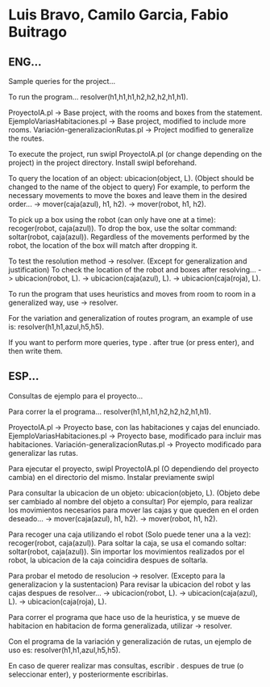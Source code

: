 # Luis Bravo, Camilo Garcia, Fabio Buitrago

## ENG...
Sample queries for the project...

To run the program... resolver(h1,h1,h1,h2,h2,h2,h1,h1).

ProyectoIA.pl -> Base project, with the rooms and boxes from the statement.
EjemploVariasHabitaciones.pl -> Base project, modified to include more rooms.
Variación-generalizacionRutas.pl -> Project modified to generalize the routes.

To execute the project, run swipl ProyectoIA.pl (or change depending on the project) in the project directory. Install swipl beforehand.

To query the location of an object: ubicacion(object, L). (Object should be changed to the name of the object to query)
For example, to perform the necessary movements to move the boxes and leave them in the desired order...
-> mover(caja(azul), h1, h2).
-> mover(robot, h1, h2).

To pick up a box using the robot (can only have one at a time): recoger(robot, caja(azul)).
To drop the box, use the soltar command: soltar(robot, caja(azul)).
Regardless of the movements performed by the robot, the location of the box will match after dropping it.

To test the resolution method -> resolver. (Except for generalization and justification)
To check the location of the robot and boxes after resolving...
-> ubicacion(robot, L).
-> ubicacion(caja(azul), L).
-> ubicacion(caja(roja), L).

To run the program that uses heuristics and moves from room to room in a generalized way, use -> resolver.

For the variation and generalization of routes program, an example of use is: resolver(h1,h1,azul,h5,h5).

If you want to perform more queries, type . after true (or press enter), and then write them.

## ESP...
Consultas de ejemplo para el proyecto...

Para correr la el programa... resolver(h1,h1,h1,h2,h2,h2,h1,h1).

ProyectoIA.pl -> Proyecto base, con las habitaciones y cajas del enunciado.
EjemploVariasHabitaciones.pl -> Proyecto base, modificado para incluir mas habitaciones.
Variación-generalizacionRutas.pl -> Proyecto modificado para generalizar las rutas.

Para ejecutar el proyecto, swipl ProyectoIA.pl (O dependiendo del proyecto cambia) en el directorio del mismo. Instalar previamente swipl

Para consultar la ubicacion de un objeto: ubicacion(objeto, L). (Objeto debe ser cambiado al nombre del objeto a consultar)
Por ejemplo, para realizar los movimientos necesarios para mover las cajas y que queden en el orden deseado...
-> mover(caja(azul), h1, h2).
-> mover(robot, h1, h2).

Para recoger una caja utilizando el robot (Solo puede tener una a la vez): recoger(robot, caja(azul)).
Para soltar la caja, se usa el comando soltar: soltar(robot, caja(azul)).
Sin importar los movimientos realizados por el robot, la ubicacion de la caja coincidira despues de soltarla.

Para probar el metodo de resolucion -> resolver. (Excepto para la generalizacion y la sustentacion)
Para revisar la ubicacion del robot y las cajas despues de resolver...
-> ubicacion(robot, L).
-> ubicacion(caja(azul), L).
-> ubicacion(caja(roja), L).

Para correr el programa que hace uso de la heuristica, y se mueve de habitacion en habitacion de forma generalizada,
utilizar -> resolver.

Con el programa de la variación y generalización de rutas, un ejemplo de uso es: resolver(h1,h1,azul,h5,h5).

En caso de querer realizar mas consultas, escribir . despues de true (o seleccionar enter), y posteriormente escribirlas.
